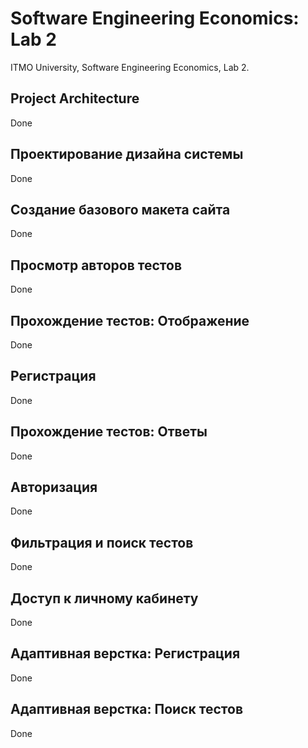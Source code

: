 # Software Engineering Economics: Lab 2

ITMO University, Software Engineering Economics, Lab 2.

## Project Architecture

Done

## Проектирование дизайна системы

Done

## Создание базового макета сайта

Done

## Просмотр авторов тестов

Done

## Прохождение тестов: Отображение

Done

## Регистрация

Done

## Прохождение тестов: Ответы

Done

## Авторизация

Done

## Фильтрация и поиск тестов

Done

## Доступ к личному кабинету

Done

## Адаптивная верстка: Регистрация

Done

## Адаптивная верстка: Поиск тестов

Done
